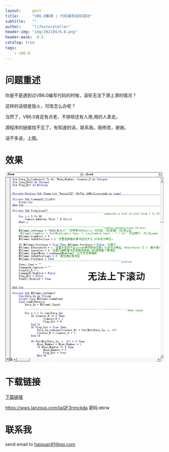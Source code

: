 ```yaml
---
layout:     post
title:      "VB6.0集锦 | 代码编写如何滚动"
subtitle:   ""
author:     "lifestoryteller"
header-img: "img/202104/6.0.png"
header-mask:  0.5
catalog: true
tags:
    - vb6.0
---
```




# 问题重述

你是不是遇到过VB6.0编写代码的时候，滚轮无法下滑上滑的情况？

这样的话很是恼火，可改怎么办呢？

当然了，VB6.0肯定有点老，不排除还有人用,用的人拿走。

源程序的链接找不见了，有知道的话，联系我，我修改，谢谢。

话不多说，上图。



# 效果

![效果](https://github.com/lifestoryteller/lifestoryteller.github.io/blob/master/img/202104/20210403VBScroll.gif "Cool")




# 下载链接


[下载链接](https://wws.lanzous.com/iaQF3nmckda)


https://wws.lanzous.com/iaQF3nmckda
密码:ebrw


# 联系我

send email to [haiquan91@qq.com](haiquan91@qq.com)
